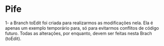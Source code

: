 # Pife 
1- a Branch toEdit foi criada para realizarmos as modificações nela. Ela é apenas um exemplo temporário para, só para evitarmos conflitos de código futuro. Todas as alterações, por enquanto, devem ser feitas nesta Brach (toEdit).
